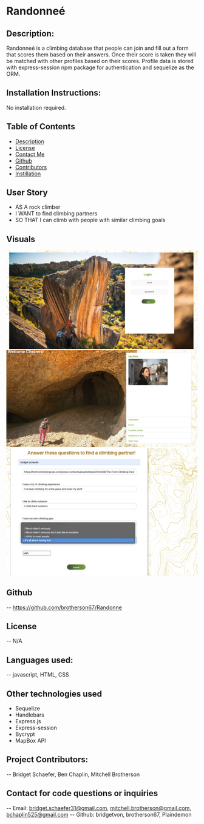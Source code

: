 
  # Randonneé

  ## Description:
  Randonneé is a climbing database that people can join and fill out a form that scores them based on their answers. Once their score is taken they will be matched with other profiles based on their scores. Profile data is stored with express-session npm package for authentication and sequelize as the ORM. 

  ## Installation Instructions:
  No installation required.

  ## Table of Contents
  - [Description](#description)
  - [License](#license)
  - [Contact Me](#contact)
  - [Github](#github)
  - [Contributors](#contribution)
  - [Instillation](#install)

  ## User Story 
  - AS A rock climber 
  - I WANT to find climbing partners 
  - SO THAT I can climb with people with similar climbing goals 

  ## Visuals 
  <img src='./public/images/login.png'>
  <img src='./public/images/profile.png'>
  <img src='./public/images/form.png'>


  ## Github
  -- https://github.com/brotherson67/Randonne

  ## License
  -- N/A

  ## Languages used:
  -- javascript, HTML, CSS

  ## Other technologies used
  - Sequelize
  - Handlebars
  - Express.js
  - Express-session
  - Bycrypt
  - MapBox API 

  ## Project Contributors:
  -- Bridget Schaefer, Ben Chaplin, Mitchell Brotherson

  ## Contact for code questions or inquiries
  -- Email: bridget.schaefer31@gmail.com, mitchell.brotherson@gmail.com, bchaplin525@gmail.com
  -- Github: bridgetvon, brotherson67, Plaindemon

